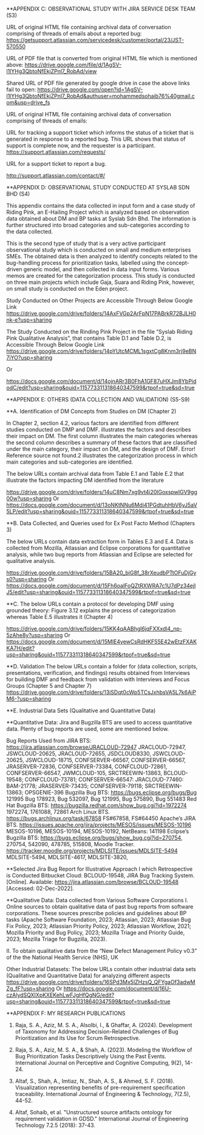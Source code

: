 **APPENDIX C: OBSERVATIONAL STUDY WITH JIRA SERVICE DESK TEAM (S3)

URL of original HTML file containing archival data of conversation comprising of threads of emails about a reported bug: https://getsupport.atlassian.com/servicedesk/customer/portal/23/JST-570550

URL of PDF file that is converted from original HTML file which is mentioned above: https://drive.google.com/file/d/1AgSV-l1lYHg3QbtoNfEkjZPnl7_RobAd/view

Shared URL of PDF file generated by google drive in case the above links fail to open: https://drive.google.com/open?id=1AgSV-l1lYHg3QbtoNfEkjZPnl7_RobAd&authuser=mohammedsohaib76%40gmail.com&usp=drive_fs

URL of original HTML file containing archival data of conversation comprising of threads of emails:

URL for tracking a support ticket which informs the status of a ticket that is generated in response to a reported bug. This URL shows that status of support is complete now, and the requester is a participant. https://support.atlassian.com/requests/

URL for a support ticket to report a bug.

http://support.atlassian.com/contact/#/

**APPENDIX D: OBSERVATIONAL STUDY CONDUCTED AT SYSLAB SDN BHD (S4)

This appendix contains the data collected in input form and a case study of Riding Pink, an E-Hailing Project which is analyzed based on observation data obtained about DM and BP tasks at Syslab Sdn Bhd. The information is further structured into broad categories and sub-categories according to the data collected.

This is the second type of study that is a very active participant observational study which is conducted on small and medium enterprises SMEs. The obtained data is then analyzed to identify concepts related to the bug-handling process for prioritization tasks, labelled using the concept-driven generic model, and then collected in data input forms. Various memos are created for the categorization process. This study is conducted on three main projects which include Gaja, Suara and Riding Pink, however, on small study is conducted on the Eden project.

Study Conducted on Other Projects are Accessible Through Below Google Link
https://drive.google.com/drive/folders/14AxFVGp2ArFpN17PABrkR72BJLH0nk-e?usp=sharing

The Study Conducted on the Rinding Pink Project in the file “Syslab Riding Pink Qualitative Analysis”, that contains Table D.1 and Table D.2, is Accessible Through Below Google Link
https://drive.google.com/drive/folders/14pYUtcMCML1sgxtCg8Knm3rj9eBN7iYO?usp=sharing

Or

https://docs.google.com/document/d/14ojnARr3B0FhA1GF87uHXJm8YbPidodC/edit?usp=sharing&ouid=115773311318640347599&rtpof=true&sd=true

**APPENDIX E: OTHERS (DATA COLLECTION AND VALIDATION) (S5-S9)

**A. Identification of DM Concepts from Studies on DM (Chapter 2)

In Chapter 2, section 4.2, various factors are identified from different studies conducted on DMP and DMF.           illustrates the factors and describes their impact on DM. The first column illustrates the main categories whereas the second column describes a summary of these factors that are classified under the main category, their impact on DM, and the design of DMF. Error! Reference source not found.2 illustrates the categorization process in which main categories and sub-categories are identified. 

The below URLs contain archival data from Table E.1 and Table E.2 that illustrate the factors impacting DM identified from the literature

https://drive.google.com/drive/folders/14uC8Nm7xg9vt4i20lGoxspwIGV9gg00w?usp=sharing
 Or
https://docs.google.com/document/d/13oNKtNNu6Mdi41PGdtuhHbV6yJ5aV5LP/edit?usp=sharing&ouid=115773311318640347599&rtpof=true&sd=true

**B. Data Collected, and Queries used for Ex Post Facto Method (Chapters 3)

The below URLs contain data extraction form in Tables E.3 and E.4. Data is collected from Mozilla, Atlassian and Eclipse corporations for quantitative analysis, while two bug reports from Atlassian and Eclipse are selected for qualitative analysis.

https://drive.google.com/drive/folders/15BA20_biG8f_38rXeudbPTtOFuDjGys0?usp=sharing
Or
https://docs.google.com/document/d/15Fh6oalFoQZtRXWRA7c1U7dPz34ejIJ5/edit?usp=sharing&ouid=115773311318640347599&rtpof=true&sd=true


**C. The below URLs contain a protocol for developing DMF using grounded theory: Figure 3.12 explains the process of categorization whereas Table E.5 illustrates it (Chapter 4)

https://drive.google.com/drive/folders/15KK4qAABhgl6jqFXXxdl4_np-5zAhe8y?usp=sharing
Or
https://docs.google.com/document/d/15MlE4yewCsRdHKF55E42wEtzFXAKKA7H/edit?usp=sharing&ouid=115773311318640347599&rtpof=true&sd=true


**D. Validation
The below URLs contain a folder for (data collection, scripts, presentations, verification, and findings) results obtained from Interviews for building DMF and feedback from validation with Interviews and Focus Groups (Chapter 5 and Chapter 7)
https://drive.google.com/drive/folders/13iSDqt0cWp5TCsJxhbsVA5L7k6AiPM6-?usp=sharing

**E. Industrial Data Sets (Qualitative and Quantitative Data)

**Quantitative Data: Jira and Bugzilla BTS are used to access quantitative data. Plenty of bug reports are used, some are mentioned below.

Bug Reports Used from JIRA BTS: https://jira.atlassian.com/browse/JRACLOUD-72947
JRACLOUD-72947, JSWCLOUD-20625, JRACLOUD-72655, JSDCLOUD8330, JSWCLOUD-20625, JSWCLOUD-18715, CONFSERVER-66567, CONFSERVER-66567, JRASERVER-72836, CONFSERVER-73384, CONFCLOUD-72861,  CONFSERVER-66547, JWMCLOUD-105, SRCTREEWIN-13863, BCLOUD-19548; CONFCLOUD-73781; CONFSERVER-66547: JRACLOUD-77460: BAM-21778; JRASERVER-73435; CONFSERVER-79118; SRCTREEWIN-13863; OPSGENIE-396
Bugzilla Bug BTS: https://bugs.eclipse.org/bugs/Bug 121995
Bug 178923, Bug 532097, Bug 121995, Bug 575890, Bug 551483
Red Hat Bugzilla BTS: https://bugzilla.redhat.com/show_bug.cgi?id=1972274
1972274, 1761088, 72861
Arch Linux BTS. https://bugs.archlinux.org/task/67858 
FS#67858, FS#64450
Apache’s JIRA BTS. https://issues.apache.org/jira/projects/MESOS/issues/MESOS-10196
MESOS-10196, MESOS-10194, MESOS-10192, NetBeans: 141198
Eclipse’s Bugzilla BTS:  https://bugs.eclipse.org/bugs/show_bug.cgi?id=270754, 
270754, 542090, 478785, 515808, 
Moodle Tracker. https://tracker.moodle.org/projects/MDLSITE/issues/MDLSITE-5494 
MDLSITE-5494, MDLSITE-4617, MDLSITE-3820, 

**Selected Jira Bug Report for Illustrative Approach I which Retrospective is Conducted
Bitbucket Cloud: BCLOUD-19548, JIRA Bug Tracking System. [Online]. Available: https://jira.atlassian.com/browse/BCLOUD-19548 [Accessed: 02-Dec-2022].   

**Qualitative Data: Data collected from Various Software Corporations
I. Online sources to obtain qualitative data of past bug reports from software corporations. These sources prescribe policies and guidelines about BP tasks (Apache Software Foundation, 2023; Atlassian, 2023; Atlassian Bug Fix Policy, 2023; Atlassian Priority Policy, 2023; Atlassian Workflow, 2021; Mozilla Priority and Bug Policy, 2023; Mozilla Triage and Priority Guide, 2023; Mozilla Triage for Bugzilla, 2023).

II. To obtain qualitative data from the “New Defect Management Policy v0.3” of the the National Health Service (NHS), UK

Other Industrial Datasets:
The below URLs contain other industrial data sets (Qualitative and Quantitative Data) for analyzing different aspects 
https://drive.google.com/drive/folders/16SPd3Mx5lZHzsQ_QFYgaOf3adwMZg_fF?usp=sharing
Or
https://docs.google.com/document/d/16U-czAlydSQXIXpKXEKehLwFJgHfQgNG/edit?usp=sharing&ouid=115773311318640347599&rtpof=true&sd=true


**APPENDIX F: MY RESEARCH PUBLICATIONS

1. Raja, S. A., Aziz, M. S. A., Alsolbi, I., & Ghaffar, A. (2024). Development of Taxonomy for Addressing Decision-Related Challenges of Bug Prioritization and its Use for Scrum Retrospective.

2. Raja, S. A., Aziz, M. S. A., & Shah, A. (2023). Modeling the Workflow of Bug Prioritization Tasks Descriptively Using the Past Events. International Journal on Perceptive and Cognitive Computing, 9(2), 14-24.

3. Altaf, S., Shah, A., Imtiaz, N., Shah, A. S., & Ahmed, S. F. (2018). Visualization representing benefits of pre-requirement specification traceability. International Journal of Engineering & Technology, 7(2.5), 44-52.

4. Altaf, Sohaib, et al. "Unstructured source artifacts ontology for requirement validation in GDSD." International Journal of Engineering Technology 7.2.5 (2018): 37-43.
